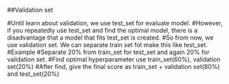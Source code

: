 ##Validation set

#Until learn about validation, we use test_set for evaluate model. 
#However, if you repeatedly use test_set and find the optimal model, there is a disadvantage that a model that fits test_set is created.
#So from now, we use validation set. We can separate train set fot make this like test_set.
#Example
    #Separate 20% from train_set for test_set and again 20% for validation set. 
    #Find optimal hyperparameter use train_set(60%), validation set(20%)
    #After find, give the final score as train_set + validation set(80%)  and test_set(20%)
